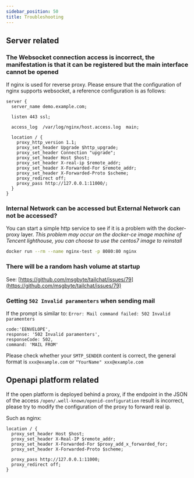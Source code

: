 ```yaml
---
sidebar_position: 50
title: Troubleshooting
---
```


## Server related

### The Websocket connection access is incorrect, the manifestation is that it can be registered but the main interface cannot be opened

If nginx is used for reverse proxy. Please ensure that the configuration of nginx supports websocket, a reference configuration is as follows:

```
server {
  server_name demo.example.com;

  listen 443 ssl;

  access_log  /var/log/nginx/host.access.log  main;

  location / {
    proxy_http_version 1.1;
    proxy_set_header Upgrade $http_upgrade;
    proxy_set_header Connection "upgrade";
    proxy_set_header Host $host;
    proxy_set_header X-real-ip $remote_addr;
    proxy_set_header X-Forwarded-For $remote_addr;
    proxy_set_header X-Forwarded-Proto $scheme;
    proxy_redirect off;
    proxy_pass http://127.0.0.1:11000/;
  }
}
```

### Internal Network can be accessed but External Network can not be accessed?

You can start a simple http service to see if it is a problem with the docker-proxy layer. *This problem may occur on the docker-ce image machine of Tencent lighthouse, you can choose to use the centos7 image to reinstall*

```bash
docker run --rm --name nginx-test -p 8080:80 nginx
```

### There will be a random hash volume at startup

See: [https://github.com/msgbyte/tailchat/issues/79](https://github.com/msgbyte/tailchat/issues/79)

### Getting `502 Invalid paramenters` when sending mail

If the prompt is similar to: `Error: Mail command failed: 502 Invalid paramenters`

```
code:'EENVELOPE',
response: '502 Invalid paramenters',
responseCode: 502,
command: 'MAIL FROM'
```

Please check whether your `SMTP_SENDER` content is correct, the general format is `xxx@example.com` or `"YourName" xxx@example.com`

## Openapi platform related

If the open platform is deployed behind a proxy, if the endpoint in the JSON of the access `/open/.well-known/openid-configuration` result is incorrect, please try to modify the configuration of the proxy to forward real ip.

Such as nginx:

```
location / {
  proxy_set_header Host $host;
  proxy_set_header X-Real-IP $remote_addr;
  proxy_set_header X-Forwarded-For $proxy_add_x_forwarded_for;
  proxy_set_header X-Forwarded-Proto $scheme;

  proxy_pass http://127.0.0.1:11000;
  proxy_redirect off;
}
```

